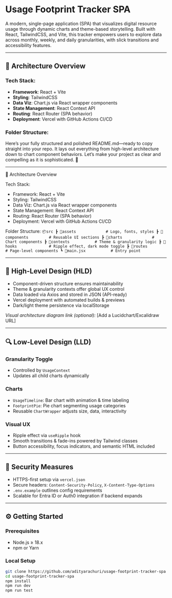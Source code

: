 # Usage Footprint Tracker SPA

A modern, single-page application (SPA) that visualizes digital resource usage through dynamic charts and theme-based storytelling. Built with React, TailwindCSS, and Vite, this tracker empowers users to explore data across monthly, weekly, and daily granularities, with slick transitions and accessibility features.

---

## 🧩 Architecture Overview

### Tech Stack:
- **Framework**: React + Vite
- **Styling**: TailwindCSS
- **Data Viz**: Chart.js via React wrapper components
- **State Management**: React Context API
- **Routing**: React Router (SPA behavior)
- **Deployment**: Vercel with GitHub Actions CI/CD

### Folder Structure:
Here’s your fully structured and polished README.md—ready to copy straight into your repo. It lays out everything from high-level architecture down to chart component behaviors. Let’s make your project as clear and compelling as it is sophisticated. 🚀

---

🧩 Architecture Overview

Tech Stack:
- Framework: React + Vite
- Styling: TailwindCSS
- Data Viz: Chart.js via React wrapper components
- State Management: React Context API
- Routing: React Router (SPA behavior)
- Deployment: Vercel with GitHub Actions CI/CD

Folder Structure:
`
📦src
 ┣ 📂assets             # Logo, fonts, styles
 ┣ 📂components         # Reusable UI sections
 ┣ 📂charts             # Chart components
 ┣ 📂contexts           # Theme & granularity logic
 ┣ 📂hooks              # Ripple effect, dark mode toggle
 ┣ 📂routes             # Page-level components
 ┗ 📜main.jsx           # Entry point
`

---

## 🧠 High-Level Design (HLD)

- Component-driven structure ensures maintainability
- Theme & granularity contexts offer global UX control
- Data loaded via Axios and stored in JSON (API-ready)
- Vercel deployment with automated builds & previews
- Dark/light theme persistence via localStorage

*Visual architecture diagram link (optional):* [Add a Lucidchart/Excalidraw URL]

---

## 🔍 Low-Level Design (LLD)

### Granularity Toggle
- Controlled by `UsageContext`
- Updates all child charts dynamically

### Charts
- `UsageTimeline`: Bar chart with animation & time labeling
- `FootprintPie`: Pie chart segmenting usage categories
- Reusable `ChartWrapper` adjusts size, data, interactivity

### Visual UX
- Ripple effect via `useRipple` hook
- Smooth transitions & fade-ins powered by Tailwind classes
- Button accessibility, focus indicators, and semantic HTML included

---

## 🔐 Security Measures

- HTTPS-first setup via `vercel.json`
- Secure headers: `Content-Security-Policy`, `X-Content-Type-Options`
- `.env.example` outlines config requirements
- Scalable for Entra ID or Auth0 integration if backend expands

---

## ⚙️ Getting Started

### Prerequisites
- Node.js ≥ 18.x
- npm or Yarn

### Local Setup
```bash
git clone https://github.com/adityarachuri/usage-footprint-tracker-spa
cd usage-footprint-tracker-spa
npm install
npm run dev
npm run test
